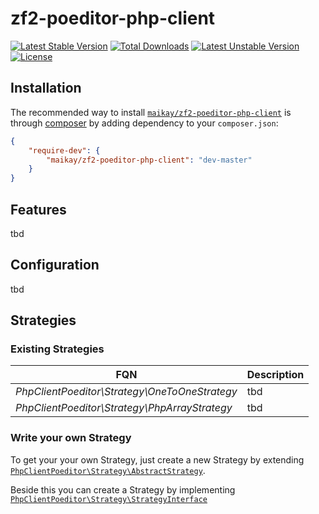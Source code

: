 zf2-poeditor-php-client
=======================

[![Latest Stable Version](https://poser.pugx.org/maikay/zf2-poeditor-php-client/v/stable.svg)](https://packagist.org/packages/maikay/zf2-poeditor-php-client)
[![Total Downloads](https://poser.pugx.org/maikay/zf2-poeditor-php-client/downloads.svg)](https://packagist.org/packages/maikay/zf2-poeditor-php-client)
[![Latest Unstable Version](https://poser.pugx.org/maikay/zf2-poeditor-php-client/v/unstable.svg)](https://packagist.org/packages/maikay/zf2-poeditor-php-client)
[![License](https://poser.pugx.org/maikay/zf2-poeditor-php-client/license.svg)](https://packagist.org/packages/maikay/zf2-poeditor-php-client)

## Installation

The recommended way to install [`maikay/zf2-poeditor-php-client`](https://packagist.org/packages/maikay/zf2-poeditor-php-client)
is through [composer](http://getcomposer.org/) by adding dependency to your `composer.json`:

```json
{
    "require-dev": {
        "maikay/zf2-poeditor-php-client": "dev-master"
    }
}
```

## Features

tbd

## Configuration

tbd

## Strategies

### Existing Strategies

FQN                                                  | Description
---------------------------------------------------- | ------------------------------------------
*PhpClientPoeditor\Strategy\OneToOneStrategy*      | tbd
*PhpClientPoeditor\Strategy\PhpArrayStrategy*      | tbd

### Write your own Strategy

To get your your own Strategy, just create a new Strategy by extending
[`PhpClientPoeditor\Strategy\AbstractStrategy`](https://github.com/MaiKaY/zf2-poeditor-php-client/blob/master/src/PhpClientPoeditor/Strategy/AbstractStrategy.php).

Beside this you can create a Strategy by implementing
[`PhpClientPoeditor\Strategy\StrategyInterface`](https://github.com/MaiKaY/zf2-poeditor-php-client/blob/master/src/PhpClientPoeditor/Strategy/StrategyInterface.php)

